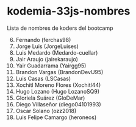 # kodemia-33js-nombres
Lista de nombres de koders del bootcamp

6. Fernando (ferchas98)
7. Jorge Luis (JorgeLuises)
8. Luis Medardo (Medardo-cuellar)
9. Jair Araujo (jairekaraujo)
10. Yair Guadarrama (Yairgg95)
11. Brandon Vargas (BrandonDevU95)
12. Luis Casas (LSCasas)
13. Xochitl Moreno Flores (Xochitl44)
14. Hugo Lozano (Hugo LozanoSQ9)
15. Gloriela Suárez (GloDeMar)
16. Diego Villaseñor (diego04101993)
17. Oscar Solano (ozz2018)
18. Luis Felipe Camargo (heroneos)